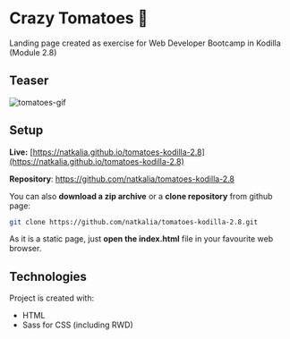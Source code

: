 # Crazy Tomatoes :tomato:
Landing page created as exercise for Web Developer Bootcamp in Kodilla (Module 2.8)

## Teaser

![tomatoes-gif](https://user-images.githubusercontent.com/49140572/73442349-f9791f80-4354-11ea-9cee-3db30e19b4d3.gif)

## Setup

**Live:** [https://natkalia.github.io/tomatoes-kodilla-2.8](https://natkalia.github.io/tomatoes-kodilla-2.8)

**Repository**: https://github.com/natkalia/tomatoes-kodilla-2.8

You can also **download a zip archive** or a **clone repository** from github page:
```bash
git clone https://github.com/natkalia/tomatoes-kodilla-2.8.git
```
As it is a static page, just **open the index.html** file in your favourite web browser.
	
## Technologies
Project is created with:
* HTML
* Sass for CSS (including RWD)
